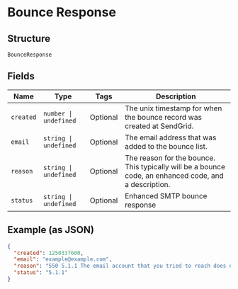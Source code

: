
# Bounce Response

## Structure

`BounceResponse`

## Fields

| Name | Type | Tags | Description |
|  --- | --- | --- | --- |
| `created` | `number \| undefined` | Optional | The unix timestamp for when the bounce record was created at SendGrid. |
| `email` | `string \| undefined` | Optional | The email address that was added to the bounce list. |
| `reason` | `string \| undefined` | Optional | The reason for the bounce. This typically will be a bounce code, an enhanced code, and a description. |
| `status` | `string \| undefined` | Optional | Enhanced SMTP bounce response |

## Example (as JSON)

```json
{
  "created": 1250337600,
  "email": "example@example.com",
  "reason": "550 5.1.1 The email account that you tried to reach does not exist. Please try double-checking the recipient's email address for typos or unnecessary spaces. Learn more at  https://support.google.com/mail/answer/6596 o186si2389584ioe.63 - gsmtp ",
  "status": "5.1.1"
}
```

